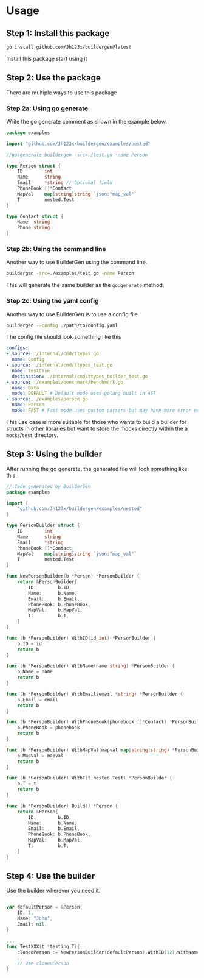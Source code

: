 # Usage

## Step 1: Install this package

```bash
go install github.com/Jh123x/buildergen@latest
```

Install this package start using it

## Step 2: Use the package

There are multiple ways to use this package

### Step 2a: Using go generate

Write the go generate comment as shown in the example below.

```go
package examples

import "github.com/Jh123x/buildergen/examples/nested"

//go:generate buildergen -src=./test.go -name Person

type Person struct {
	ID        int
	Name      string
	Email     *string // Optional field
	PhoneBook []*Contact
	MapVal    map[string]string `json:"map_val"`
	T         nested.Test
}

type Contact struct {
	Name  string
	Phone string
}
```

### Step 2b: Using the command line

Another way to use BuilderGen using the command line.

```bash
buildergen -src=./examples/test.go -name Person
```

This will generate the same builder as the `go:generate` method.

### Step 2c: Using the yaml config

Another way to use BuilderGen is to use a config file

```bash
buildergen --config ./path/to/config.yaml
```

The config file should look something like this

```yaml
configs:
- source: ./internal/cmd/ttypes.go
  name: Config
- source: ./internal/cmd/ttypes_test.go
  name: testCase
  destination: ./internal/cmd/ttypes_builder_test.go
- source: ./examples/benchmark/benchmark.go
  name: Data
  mode: DEFAULT # Default mode uses golang built in AST
- source: ./examples/person.go
  name: Person
  mode: FAST # Fast mode uses custom parsers but may have more error edge cases. Use this when generation speed is important.
```

This use case is more suitable for those who wants to build a builder for structs in other libraries but want to store
the mocks directly within the a `mocks`/`test` directory.

## Step 3: Using the builder

After running the go generate, the generated file will look something like this.

```go
// Code generated by BuilderGen
package examples

import (
	"github.com/Jh123x/buildergen/examples/nested"
)

type PersonBuilder struct {
	ID        int
	Name      string
	Email     *string
	PhoneBook []*Contact
	MapVal    map[string]string `json:"map_val"`
	T         nested.Test
}

func NewPersonBuilder(b *Person) *PersonBuilder {
	return &PersonBuilder{
		ID:        b.ID,
		Name:      b.Name,
		Email:     b.Email,
		PhoneBook: b.PhoneBook,
		MapVal:    b.MapVal,
		T:         b.T,
	}
}

func (b *PersonBuilder) WithID(id int) *PersonBuilder {
	b.ID = id
	return b
}

func (b *PersonBuilder) WithName(name string) *PersonBuilder {
	b.Name = name
	return b
}

func (b *PersonBuilder) WithEmail(email *string) *PersonBuilder {
	b.Email = email
	return b
}

func (b *PersonBuilder) WithPhoneBook(phonebook []*Contact) *PersonBuilder {
	b.PhoneBook = phonebook
	return b
}

func (b *PersonBuilder) WithMapVal(mapval map[string]string) *PersonBuilder {
	b.MapVal = mapval
	return b
}

func (b *PersonBuilder) WithT(t nested.Test) *PersonBuilder {
	b.T = t
	return b
}

func (b *PersonBuilder) Build() *Person {
	return &Person{
		ID:        b.ID,
		Name:      b.Name,
		Email:     b.Email,
		PhoneBook: b.PhoneBook,
		MapVal:    b.MapVal,
		T:         b.T,
	}
}

```

## Step 4: Use the builder

Use the builder wherever you need it.

```go

var defaultPerson = &Person{
	ID: 1,
	Name: "John",
	Email: nil,
}

...
func TestXXX(t *testing.T){
	clonedPerson := NewPersonBuilder(defaultPerson).WithID(12).WithName("Johnny").Build() // ID and Name changes
	...
	// Use clonedPerson
}
```